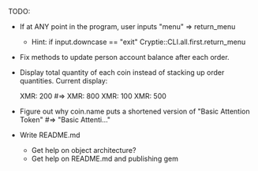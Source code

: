 TODO:

- If at ANY point in the program, user inputs "menu" => return_menu
  - Hint:
      if input.downcase == "exit"
        Cryptie::CLI.all.first.return_menu

- Fix methods to update person account balance after each order.
- Display total quantity of each coin instead of stacking up order quantities.
    Current
    display:

    XMR: 200    #=>   XMR: 800
    XMR: 100
    XMR: 500

- Figure out why coin.name puts a shortened version of "Basic Attention Token"
  #=> "Basic Attenti..."

- Write README.md

  - Get help on object architecture?
  - Get help on README.md and publishing gem
